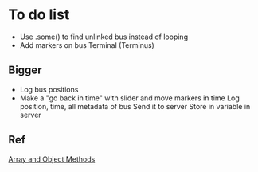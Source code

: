 # To do list

* Use .some() to find unlinked bus instead of looping
* Add markers on bus Terminal (Terminus)

## Bigger

* Log bus positions
* Make a "go back in time" with slider and move markers in time
Log position, time, all metadata of bus
Send it to server
Store in variable in server

## Ref

[Array and Object Methods](https://codeburst.io/useful-javascript-array-and-object-methods-6c7971d93230)
